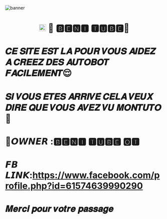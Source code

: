 <img src="https://i.ibb.co/pwTrDSR/image.jpg" alt="banner">
<h1 align="center"><img src="./dashboard/images/logo-non-bg.png" width="22px"> 🔵 🅱🅴🅽🅸 🆃🆄🅱🅴🔴</h>



# 𝑪𝑬 𝑺𝑰𝑻𝑬 𝑬𝑺𝑻 𝑳𝑨 𝑷𝑶𝑼𝑹 𝑽𝑶𝑼𝑺 𝑨𝑰𝑫𝑬𝒁 𝑨 𝑪𝑹𝑬𝑬𝒁 𝑫𝑬𝑺 𝑨𝑼𝑻𝑶𝑩𝑶𝑻 𝑭𝑨𝑪𝑰𝑳𝑬𝑴𝑬𝑵𝑻😌


# 𝑺𝑰 𝑽𝑶𝑼𝑺 𝑬̂𝑻𝑬𝑺 𝑨𝑹𝑹𝑰𝑽𝑬́ 𝑪𝑬𝑳𝑨 𝑽𝑬𝑼𝑿 𝑫𝑰𝑹𝑬 𝑸𝑼𝑬 𝑽𝑶𝑼𝑺 𝑨𝑽𝑬𝒁 𝑽𝑼 𝑴𝑶𝑵𝑻𝑼𝑻𝑶 💝


# 🔵𝙊𝙒𝙉𝙀𝙍 :🅱🅴🅽🅸 🆃🆄🅱🅴 🅾🆃

# 𝙁𝘽 𝙇𝙄𝙉𝙆:https://www.facebook.com/profile.php?id=61574639990290

# 𝑴𝒆𝒓𝒄𝒊 𝒑𝒐𝒖𝒓 𝒗𝒐𝒕𝒓𝒆 𝒑𝒂𝒔𝒔𝒂𝒈𝒆
